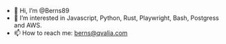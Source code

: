 - 👋 Hi, I’m @Berns89
- 👀 I’m interested in Javascript, Python, Rust, Playwright, Bash, Postgress and AWS.
- 📫 How to reach me: berns@qvalia.com

<!---
Berns89/Berns89 is a ✨ special ✨ repository because its `README.md` (this file) appears on your GitHub profile.
You can click the Preview link to take a look at your changes.
--->
